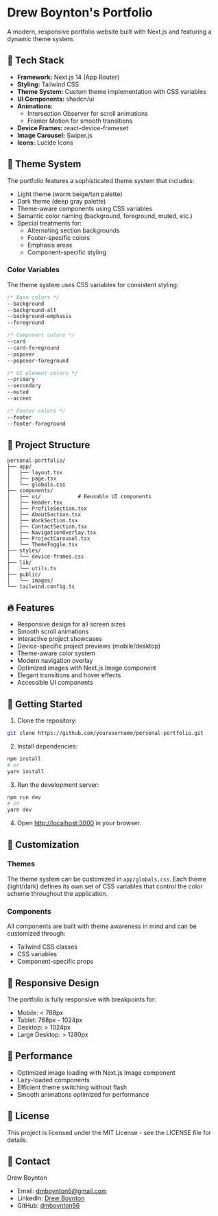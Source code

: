 # Drew Boynton's Portfolio

A modern, responsive portfolio website built with Next.js and featuring a dynamic theme system.

## 🚀 Tech Stack

- **Framework:** Next.js 14 (App Router)
- **Styling:** Tailwind CSS
- **Theme System:** Custom theme implementation with CSS variables
- **UI Components:** shadcn/ui
- **Animations:** 
  - Intersection Observer for scroll animations
  - Framer Motion for smooth transitions
- **Device Frames:** react-device-frameset
- **Image Carousel:** Swiper.js
- **Icons:** Lucide Icons

## 🎨 Theme System

The portfolio features a sophisticated theme system that includes:

- Light theme (warm beige/tan palette)
- Dark theme (deep gray palette)
- Theme-aware components using CSS variables
- Semantic color naming (background, foreground, muted, etc.)
- Special treatments for:
  - Alternating section backgrounds
  - Footer-specific colors
  - Emphasis areas
  - Component-specific styling

### Color Variables

The theme system uses CSS variables for consistent styling:

```css
/* Base colors */
--background
--background-alt
--background-emphasis
--foreground

/* Component colors */
--card
--card-foreground
--popover
--popover-foreground

/* UI element colors */
--primary
--secondary
--muted
--accent

/* Footer colors */
--footer
--footer-foreground
```

## 📁 Project Structure

```
personal-portfolio/
├── app/
│   ├── layout.tsx
│   ├── page.tsx
│   └── globals.css
├── components/
│   ├── ui/            # Reusable UI components
│   ├── Header.tsx
│   ├── ProfileSection.tsx
│   ├── AboutSection.tsx
│   ├── WorkSection.tsx
│   ├── ContactSection.tsx
│   ├── NavigationOverlay.tsx
│   ├── ProjectCarousel.tsx
│   └── ThemeToggle.tsx
├── styles/
│   └── device-frames.css
├── lib/
│   └── utils.ts
├── public/
│   └── images/
└── tailwind.config.ts
```

## 🔥 Features

- Responsive design for all screen sizes
- Smooth scroll animations
- Interactive project showcases
- Device-specific project previews (mobile/desktop)
- Theme-aware color system
- Modern navigation overlay
- Optimized images with Next.js Image component
- Elegant transitions and hover effects
- Accessible UI components

## 🚀 Getting Started

1. Clone the repository:
```bash
git clone https://github.com/yourusername/personal-portfolio.git
```

2. Install dependencies:
```bash
npm install
# or
yarn install
```

3. Run the development server:
```bash
npm run dev
# or
yarn dev
```

4. Open [http://localhost:3000](http://localhost:3000) in your browser.

## 🎨 Customization

### Themes

The theme system can be customized in `app/globals.css`. Each theme (light/dark) defines its own set of CSS variables that control the color scheme throughout the application.

### Components

All components are built with theme awareness in mind and can be customized through:
- Tailwind CSS classes
- CSS variables
- Component-specific props

## 📱 Responsive Design

The portfolio is fully responsive with breakpoints for:
- Mobile: < 768px
- Tablet: 768px - 1024px
- Desktop: > 1024px
- Large Desktop: > 1280px

## 🌟 Performance

- Optimized image loading with Next.js Image component
- Lazy-loaded components
- Efficient theme switching without flash
- Smooth animations optimized for performance

## 📄 License

This project is licensed under the MIT License - see the LICENSE file for details.

## 🤝 Contact

Drew Boynton
- Email: dmboynton6@gmail.com
- LinkedIn: [Drew Boynton](https://www.linkedin.com/in/drew-boynton-1bba16180/)
- GitHub: [dmboynton56](https://github.com/dmboynton56)
```
